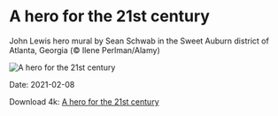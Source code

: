 # A hero for the 21st century

John Lewis hero mural by Sean Schwab in the Sweet Auburn district of Atlanta, Georgia (© Ilene Perlman/Alamy)

![A hero for the 21st century](https://bing.com/th?id=OHR.HeroMural_EN-US9967459324_UHD.jpg&rf=LaDigue_UHD.jpg&pid=hp&w=1024&h=576)

Date: 2021-02-08

Download 4k: [A hero for the 21st century](https://bing.com/th?id=OHR.HeroMural_EN-US9967459324_UHD.jpg&rf=LaDigue_UHD.jpg&pid=hp&w=3840&h=2160)

